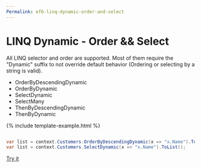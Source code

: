 ```yaml
---
Permalink: ef6-linq-dynamic-order-and-select
---
```


# LINQ Dynamic - Order && Select

All LINQ selector and order are supported. Most of them require the "Dynamic" suffix to not override default behavior (Ordering or selecting by a string is valid).

 - OrderByDescendingDynamic
 - OrderByDynamic
 - SelectDynamic
 - SelectMany
 - ThenByDescendingDynamic
 - ThenByDynamic

{% include template-example.html %} 
```csharp

var list = context.Customers.OrderByDescendingDynamic(x => "x.Name").ToList();
var list = context.Customers.SelectDynamic(x => "x.Name").ToList();

```
[Try it](https://dotnetfiddle.net/OJjBgK)
